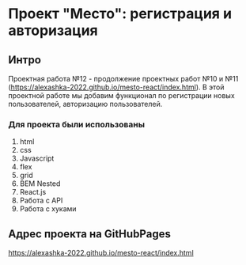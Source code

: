 # Проект "Место": регистрация и авторизация

## Интро
Проектная работа №12 - продолжение проектных работ №10 и №11 (https://alexashka-2022.github.io/mesto-react/index.html). 
В этой проектной работе мы добавим функционал по регистрации новых пользователей, авторизацию пользователей.

### Для проекта были использованы 
1. html
2. css
3. Javascript
4. flex
5. grid
6. BEM Nested
7. React.js
8. Работа с API
9. Работа с хуками

## Адрес проекта на GitHubPages
https://alexashka-2022.github.io/mesto-react/index.html